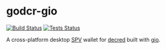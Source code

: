 # godcr-gio

[![Build Status](https://github.com/raedahgroup/godcr-gio/workflows/Build/badge.svg)](https://github.com/raedahgroup/godcr-gio/actions)
[![Tests Status](https://github.com/raedahgroup/godcr-gio/workflows/Tests/badge.svg)](https://github.com/raedahgroup/godcr-gio/actions)

A cross-platform desktop [SPV](https://docs.decred.org/wallets/spv/) wallet for [decred](https://decred.org/) built with [gio](https://gioui.org/).
